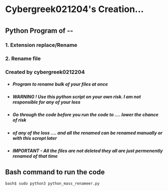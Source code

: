 # Cybergreek021204's Creation...
#             


## Python Program of --
### 1. Extension replace/Rename 
### 2. Rename file 


### Created by cybergreek0212204

+ ##### Program to rename bulk of your files at once 
- ##### WARNING ! Use this python script on your own risk. I am not responsible for any of your loss
- ##### Go through the code before you run the code to .... lower the chance of risk 
- ##### of any of the loss .... and all the renamed can be renamed manually or with this scropt later
- ##### IMPORTANT - All the files are not deleted they all are just permenently renamed of that time

## Bash command to run the code 
```python
bash$ sudo python3 python_mass_renameer.py
```

